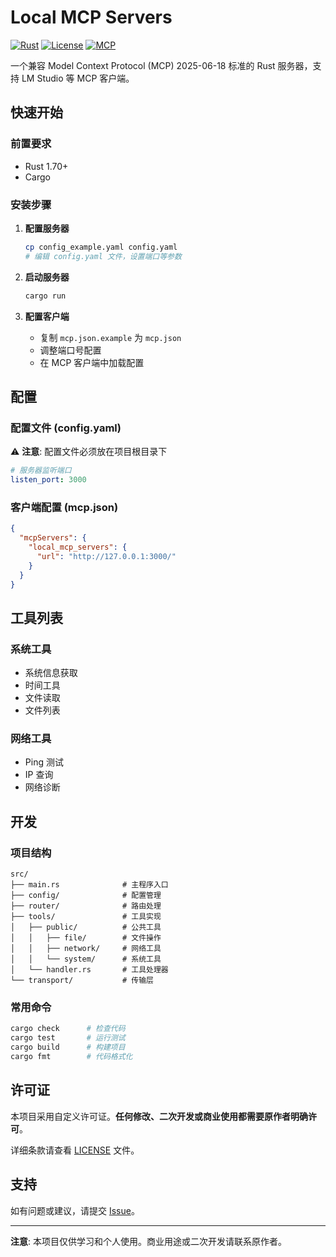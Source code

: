 # Local MCP Servers

[![Rust](https://img.shields.io/badge/Rust-1.70+-orange.svg)](https://www.rust-lang.org/)
[![License](https://img.shields.io/badge/License-Custom-blue.svg)](LICENSE)
[![MCP](https://img.shields.io/badge/MCP-2025--06--18-green.svg)](https://modelcontextprotocol.io/)

一个兼容 Model Context Protocol (MCP) 2025-06-18 标准的 Rust 服务器，支持 LM Studio 等 MCP 客户端。

## 快速开始

### 前置要求
- Rust 1.70+ 
- Cargo

### 安装步骤

1. **配置服务器**
   ```bash
   cp config_example.yaml config.yaml
   # 编辑 config.yaml 文件，设置端口等参数
   ```

2. **启动服务器**
   ```bash
   cargo run
   ```

3. **配置客户端**
   - 复制 `mcp.json.example` 为 `mcp.json`
   - 调整端口号配置
   - 在 MCP 客户端中加载配置

## 配置

### 配置文件 (config.yaml)

⚠️ **注意**: 配置文件必须放在项目根目录下

```yaml
# 服务器监听端口
listen_port: 3000
```

### 客户端配置 (mcp.json)

```json
{
  "mcpServers": {
    "local_mcp_servers": {
      "url": "http://127.0.0.1:3000/"
    }
  }
}
```

## 工具列表

### 系统工具
- 系统信息获取
- 时间工具
- 文件读取
- 文件列表

### 网络工具
- Ping 测试
- IP 查询
- 网络诊断

## 开发

### 项目结构
```
src/
├── main.rs              # 主程序入口
├── config/              # 配置管理
├── router/              # 路由处理
├── tools/               # 工具实现
│   ├── public/          # 公共工具
│   │   ├── file/        # 文件操作
│   │   ├── network/     # 网络工具
│   │   └── system/      # 系统工具
│   └── handler.rs       # 工具处理器
└── transport/           # 传输层
```

### 常用命令
```bash
cargo check      # 检查代码
cargo test       # 运行测试
cargo build      # 构建项目
cargo fmt        # 代码格式化
```

## 许可证

本项目采用自定义许可证。**任何修改、二次开发或商业使用都需要原作者明确许可**。

详细条款请查看 [LICENSE](LICENSE) 文件。

## 支持

如有问题或建议，请提交 [Issue](../../issues)。

---

**注意**: 本项目仅供学习和个人使用。商业用途或二次开发请联系原作者。